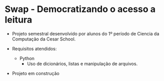 # Swap - Democratizando o acesso a leitura
- Projeto semestral desenvolvido por alunos do 1º período de Ciencia da Computação da Cesar School. 
 - Requisitos atendidos:
    - Python
        - Uso de dicionários, listas e manipulação de arquivos.

  - Projeto em construção
